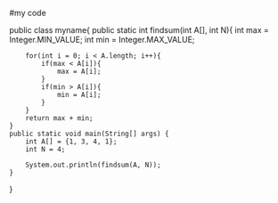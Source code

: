 #my code


public class myname{
    public static int findsum(int A[], int N){
        int max = Integer.MIN_VALUE;
        int min = Integer.MAX_VALUE;

        for(int i = 0; i < A.length; i++){
            if(max < A[i]){
                max = A[i];
            }
            if(min > A[i]){
                min = A[i];
            }
        }
        return max + min;
    }
    public static void main(String[] args) {
        int A[] = {1, 3, 4, 1};
        int N = 4;

        System.out.println(findsum(A, N));
    }
}
